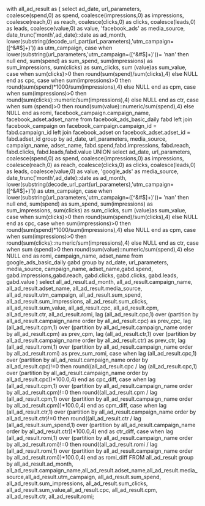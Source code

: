 with all_ad_result as (
select 
  ad_date,
  url_parameters,	
  coalesce(spend,0) as spend,
  coalesce(impressions,0) as impressions,
  coalesce(reach,0) as reach,
  coalesce(clicks,0) as clicks,
  coalesce(leads,0) as leads,
  coalesce(value,0) as value,
  'facebook_ads' as media_source,
  date_trunc('month',ad_date)::date as ad_month, 
        lower(substring(decode_url_part(url_parameters),'utm_campaign=([^&#$]+)')) as utm_campaign,
        case when lower(substring(url_parameters,'utm_campaign=([^&#$]+)'))= 'nan' then null end,
        sum(spend) as sum_spend,
		sum(impressions) as sum_impressions,
		sum(clicks) as sum_clicks,
		sum (value)as sum_value,
		case when sum(clicks)>0 then round(sum(spend)/sum(clicks),4) else NULL end as cpc,
		case when sum(impressions)>0 then round(sum(spend)*1000/sum(impressions),4) else NULL end as cpm,
		case when sum(impressions)>0 then round(sum(clicks)::numeric/sum(impressions),4) else NULL end as ctr,
		case when sum (spend)>0 then round(sum(value)::numeric/sum(spend),4) else NULL end as romi,
  facebook_campaign.campaign_name,
  facebook_adset.adset_name
from facebook_ads_basic_daily fabd
left join facebook_campaign on facebook_campaign.campaign_id = fabd.campaign_id
left join facebook_adset on facebook_adset.adset_id = fabd.adset_id
group by ad_date, url_parameters, media_source, campaign_name, adset_name, fabd.spend,fabd.impressions, fabd.reach, fabd.clicks, fabd.leads,fabd.value
UNION
select
  ad_date,
  url_parameters,
  coalesce(spend,0) as spend,
  coalesce(impressions,0) as impressions,
  coalesce(reach,0) as reach,
  coalesce(clicks,0) as clicks,
  coalesce(leads,0) as leads,
  coalesce(value,0) as value,
  'google_ads' as media_source,
  date_trunc('month',ad_date)::date as ad_month, 
  lower(substring(decode_url_part(url_parameters),'utm_campaign=([^&#$]+)')) as utm_campaign,
  case when lower(substring(url_parameters,'utm_campaign=([^&#$]+)'))= 'nan' then null end,
  sum(spend) as sum_spend,
		sum(impressions) as sum_impressions,
		sum(clicks) as sum_clicks,
		sum (value)as sum_value,
		case when sum(clicks)>0 then round(sum(spend)/sum(clicks),4) else NULL end as cpc,
		case when sum(impressions)>0 then round(sum(spend)*1000/sum(impressions),4) else NULL end as cpm,
		case when sum(impressions)>0 then round(sum(clicks)::numeric/sum(impressions),4) else NULL end as ctr,
		case when sum (spend)>0 then round(sum(value)::numeric/sum(spend),4) else NULL end as romi,
        campaign_name,
        adset_name
from google_ads_basic_daily gabd
group by ad_date, url_parameters, media_source, campaign_name, adset_name,gabd.spend, gabd.impressions,gabd.reach, gabd.clicks, gabd.clicks, gabd.leads, gabd.value
)
select all_ad_result.ad_month,
       all_ad_result.campaign_name,
       all_ad_result.adset_name,
	   all_ad_result.media_source,
	   all_ad_result.utm_campaign,
	   all_ad_result.sum_spend,
	   all_ad_result.sum_impressions,
	   all_ad_result.sum_clicks,
	   all_ad_result.sum_value,
	   all_ad_result.cpc,
	   all_ad_result.cpm,
	   all_ad_result.ctr,
	   all_ad_result.romi,
	   lag (all_ad_result.cpc,1) over (partition by all_ad_result.campaign_name order by all_ad_result.cpc) as prev_cpc,
	   lag (all_ad_result.cpm,1) over (partition by all_ad_result.campaign_name order by all_ad_result.cpm) as prev_cpm,
	   lag (all_ad_result.ctr,1) over (partition by all_ad_result.campaign_name order by all_ad_result.ctr) as prev_ctr,
	   lag (all_ad_result.romi,1) over (partition by all_ad_result.campaign_name order by all_ad_result.romi) as prev_sum_romi,
	   case when lag (all_ad_result.cpc,1) over (partition by all_ad_result.campaign_name order by all_ad_result.cpc)!=0 then round((all_ad_result.cpc / lag (all_ad_result.cpc,1) over (partition by all_ad_result.campaign_name order by all_ad_result.cpc))*100.0,4) end as cpc_diff,
	   case when lag (all_ad_result.cpm,1) over (partition by all_ad_result.campaign_name order by all_ad_result.cpm)!=0 then round((all_ad_result.cpm / lag (all_ad_result.cpm,1) over (partition by all_ad_result.campaign_name order by all_ad_result.cpm))*100.0,4) end as cpm_diff,
	   case when lag (all_ad_result.ctr,1) over (partition by all_ad_result.campaign_name order by all_ad_result.ctr)!=0 then round((all_ad_result.ctr / lag (all_ad_result.sum_spend,1) over (partition by all_ad_result.campaign_name order by all_ad_result.ctr))*100.0,4) end as ctr_diff,
	   case when lag (all_ad_result.romi,1) over (partition by all_ad_result.campaign_name order by all_ad_result.romi)!=0 then round((all_ad_result.romi / lag (all_ad_result.romi,1) over (partition by all_ad_result.campaign_name order by all_ad_result.romi))*100.0,4) end as romi_diff
	   FROM all_ad_result
	   group by all_ad_result.ad_month, all_ad_result.campaign_name,all_ad_result.adset_name,all_ad_result.media_source,all_ad_result.utm_campaign, all_ad_result.sum_spend, all_ad_result.sum_impressions, all_ad_result.sum_clicks, all_ad_result.sum_value,all_ad_result.cpc, all_ad_result.cpm, all_ad_result.ctr, all_ad_result.romi;
	  
	   
